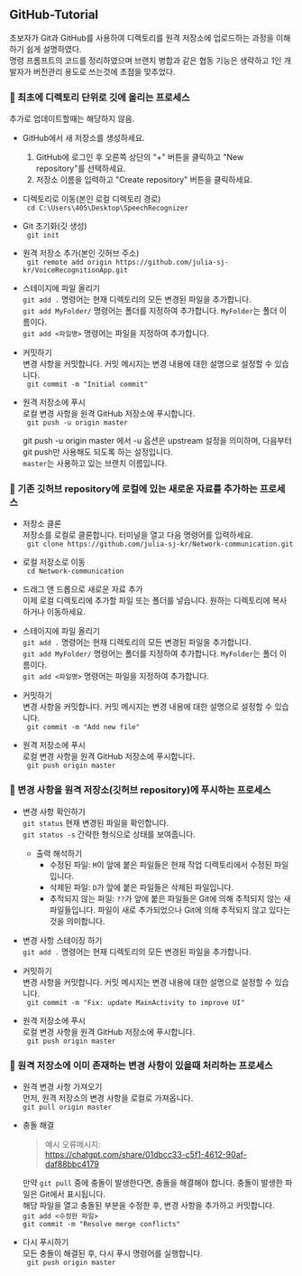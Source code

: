 ## GitHub-Tutorial

초보자가 Git과 GitHub를 사용하여 디렉토리를 원격 저장소에 업로드하는 과정을 이해하기 쉽게 설명하였다.<br>
명령 프롬프트의 코드를 정리하였으며 브랜치 병합과 같은 협동 기능은 생략하고 1인 개발자가 버전관리 용도로 쓰는것에 초점을 맞추었다.

### :small_orange_diamond: 최초에 디렉토리 단위로 깃에 올리는 프로세스<br>
추가로 업데이트할때는 해당하지 않음.

* GitHub에서 새 저장소를 생성하세요.
  1. GitHub에 로그인 후 오른쪽 상단의 "+" 버튼을 클릭하고 "New repository"를 선택하세요.
  2. 저장소 이름을 입력하고 "Create repository" 버튼을 클릭하세요.

* 디렉토리로 이동(본인 로컬 디렉토리 경로)<br>
``` cd C:\Users\405\Desktop\SpeechRecognizer``` 

* Git 초기화(깃 생성)<br>
``` git init``` 

* 원격 저장소 추가(본인 깃허브 주소)<br>
``` git remote add origin https://github.com/julia-sj-kr/VoiceRecognitionApp.git```

* 스테이지에 파일 올리기<br>
  `git add .` 명령어는 현재 디렉토리의 모든 변경된 파일을 추가합니다.<br>
  `git add MyFolder/` 명령어는 폴더를 지정하여 추가합니다. `MyFolder`는 폴더 이름이다.<br>
  `git add <파일명>` 명령어는 파일을 지정하여 추가합니다.


* 커밋하기<br>
  변경 사항을 커밋합니다. 커밋 메시지는 변경 내용에 대한 설명으로 설정할 수 있습니다.<br>
``` git commit -m "Initial commit"```

* 원격 저장소에 푸시<br>
  로컬 변경 사항을 원격 GitHub 저장소에 푸시합니다.<br>
``` git push -u origin master``` 

   git push -u origin master 에서 -u 옵션은 upstream 설정을 의미하며, 다음부터 git push만 사용해도 되도록 하는 설정입니다.<br>
   `master`는 사용하고 있는 브랜치 이름입니다.

### :small_orange_diamond: 기존 깃허브 repository에 로컬에 있는 새로운 자료를 추가하는 프로세스<br>

* 저장소 클론<br>
  저장소를 로컬로 클론합니다. 터미널을 열고 다음 명령어를 입력하세요.<br>
``` git clone https://github.com/julia-sj-kr/Network-communication.git```

* 로컬 저장소로 이동<br>
``` cd Network-communication```

* 드래그 앤 드롭으로 새로운 자료 추가<br>
  이제 로컬 디렉토리에 추가할 파일 또는 폴더를 넣습니다. 원하는 디렉토리에 복사하거나 이동하세요.

* 스테이지에 파일 올리기<br>
  `git add .` 명령어는 현재 디렉토리의 모든 변경된 파일을 추가합니다.<br>
  `git add MyFolder/` 명령어는 폴더를 지정하여 추가합니다. `MyFolder`는 폴더 이름이다.<br>
  `git add <파일명>` 명령어는 파일을 지정하여 추가합니다.

* 커밋하기<br>
  변경 사항을 커밋합니다. 커밋 메시지는 변경 내용에 대한 설명으로 설정할 수 있습니다.<br>
``` git commit -m "Add new file"```

* 원격 저장소에 푸시<br>
  로컬 변경 사항을 원격 GitHub 저장소에 푸시합니다.<br>
``` git push origin master``` 

### :small_orange_diamond: 변경 사항을 원격 저장소(깃허브 repository)에 푸시하는 프로세스<br>

* 변경 사항 확인하기<br>
  `git status` 현재 변경된 파일을 확인합니다.<br>
  `git status -s` 간략한 형식으로 상태를 보여줍니다.<br>
    - 출력 해석하기<br>
      - 수정된 파일: `M`이 앞에 붙은 파일들은 현재 작업 디렉토리에서 수정된 파일입니다.
      - 삭제된 파일: `D`가 앞에 붙은 파일들은 삭제된 파일입니다.
      - 추적되지 않는 파일: `??`가 앞에 붙은 파일들은 Git에 의해 추적되지 않는 새 파일들입니다. 파일이 새로 추가되었으나 Git에 의해 추적되지 않고 있다는 것을 의미합니다.

* 변경 사항 스테이징 하기<br>
  `git add .` 명령어는 현재 디렉토리의 모든 변경된 파일을 추가합니다.<br>

* 커밋하기<br>
  변경 사항을 커밋합니다. 커밋 메시지는 변경 내용에 대한 설명으로 설정할 수 있습니다.<br>
``` git commit -m "Fix: update MainActivity to improve UI"```

* 원격 저장소에 푸시<br>
  로컬 변경 사항을 원격 GitHub 저장소에 푸시합니다.<br>
``` git push origin master``` 

### :small_orange_diamond: 원격 저장소에 이미 존재하는 변경 사항이 있을때 처리하는 프로세스<br>

* 원격 변경 사항 가져오기<br>
  먼저, 원격 저장소의 변경 사항을 로컬로 가져옵니다.<br>
  `git pull origin master`<br>

* 충돌 해결<br>
  > 예시 오류메시지:<br>
  https://chatgpt.com/share/01dbcc33-c5f1-4612-90af-daf88bbc4179<br>
  
  만약 `git pull` 중에 충돌이 발생한다면, 충돌을 해결해야 합니다. 충돌이 발생한 파일은 Git에서 표시됩니다.<br>
  해당 파일을 열고 충돌된 부분을 수정한 후, 변경 사항을 추가하고 커밋합니다.<br>
  `git add <수정한 파일>`<br>
  `git commit -m "Resolve merge conflicts"`

* 다시 푸시하기<br>
  모든 충돌이 해결된 후, 다시 푸시 명령어를 실행합니다.<br>
``` git push origin master``` 



